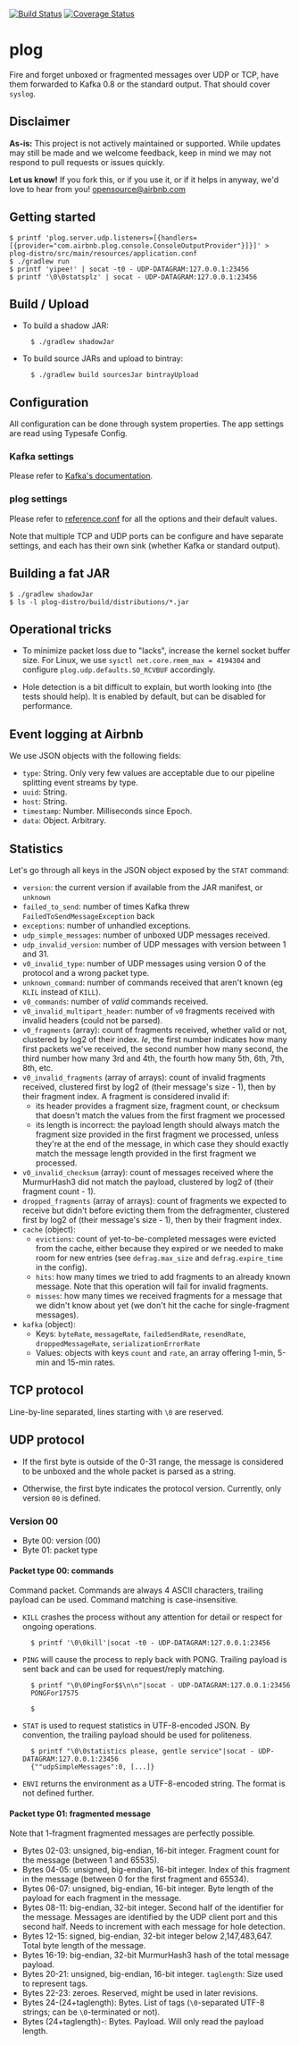 [![Build Status](https://travis-ci.org/airbnb/plog.png?branch=master)](https://travis-ci.org/airbnb/plog)
[![Coverage Status](https://coveralls.io/repos/airbnb/plog/badge.png)](https://coveralls.io/r/airbnb/plog)

# plog

Fire and forget unboxed or fragmented messages over UDP or TCP, have them forwarded
to Kafka 0.8 or the standard output. That should cover `syslog`.

## Disclaimer

**As-is:** This project is not actively maintained or supported.
While updates may still be made and we welcome feedback, keep in mind we may not respond to pull requests or issues quickly.

**Let us know!** If you fork this, or if you use it, or if it helps in anyway, we'd love to hear from you! opensource@airbnb.com

## Getting started

    $ printf 'plog.server.udp.listeners=[{handlers=[{provider="com.airbnb.plog.console.ConsoleOutputProvider"}]}]' > plog-distro/src/main/resources/application.conf
    $ ./gradlew run
    $ printf 'yipee!' | socat -t0 - UDP-DATAGRAM:127.0.0.1:23456
    $ printf '\0\0statsplz' | socat - UDP-DATAGRAM:127.0.0.1:23456

## Build / Upload

- To build a shadow JAR:

        $ ./gradlew shadowJar

- To build source JARs and upload to bintray:

        $ ./gradlew build sourcesJar bintrayUpload

## Configuration

All configuration can be done through system properties.
The app settings are read using Typesafe Config.

### Kafka settings

Please refer to [Kafka's documentation](http://kafka.apache.org/08/configuration.html).

### plog settings

Please refer to [reference.conf](src/main/resources/reference.conf) for all the options and their default values.

Note that multiple TCP and UDP ports can be configure and have separate settings, and each has their own sink
(whether Kafka or standard output).

## Building a fat JAR

    $ ./gradlew shadowJar
    $ ls -l plog-distro/build/distributions/*.jar

## Operational tricks

- To minimize packet loss due to "lacks", increase the kernel socket buffer size.
  For Linux, we use `sysctl net.core.rmem_max = 4194304`
  and configure `plog.udp.defaults.SO_RCVBUF` accordingly.

- Hole detection is a bit difficult to explain, but worth looking into (the tests should help).
  It is enabled by default, but can be disabled for performance.

## Event logging at Airbnb

We use JSON objects with the following fields:

- `type`: String. Only very few values are acceptable due to our pipeline splitting event streams by type.
- `uuid`: String.
- `host`: String.
- `timestamp`: Number. Milliseconds since Epoch.
- `data`: Object. Arbitrary.

## Statistics

Let's go through all keys in the JSON object exposed by the `STAT` command:

- `version`: the current version if available from the JAR manifest, or `unknown`
- `failed_to_send`: number of times Kafka threw `FailedToSendMessageException` back
- `exceptions`: number of unhandled exceptions.
- `udp_simple_messages`: number of unboxed UDP messages received.
- `udp_invalid_version`: number of UDP messages with version between 1 and 31.
- `v0_invalid_type`: number of UDP messages using version 0 of the protocol and a wrong packet type.
- `unknown_command`: number of commands received that aren't known (eg `KLIL` instead of `KILL`).
- `v0_commands`: number of *valid* commands received.
- `v0_invalid_multipart_header`: number of `v0` fragments received with invalid headers (could not be parsed).
- `v0_fragments` (array): count of fragments received, whether valid or not,
  clustered by log2 of their index.
  *Ie*, the first number indicates how many first packets we've received,
  the second number how many second,
  the third number how many 3rd and 4th,
  the fourth how many 5th, 6th, 7th, 8th, etc.
- `v0_invalid_fragments` (array of arrays): count of invalid fragments received,
  clustered first by log2 of (their message's size - 1), then by their fragment index.
  A fragment is considered invalid if:
  - its header provides a fragment size, fragment count, or checksum that doesn't match the values
    from the first fragment we processed
  - its length is incorrect: the payload length should always match the fragment size provided in
    the first fragment we processed, unless they're at the end of the message, in which case they
    should exactly match the message length provided in the first fragment we processed.
- `v0_invalid_checksum` (array): count of messages received where the MurmurHash3 did not match the
  payload, clustered by log2 of (their fragment count - 1).
- `dropped_fragments` (array of arrays): count of fragments we expected to
  receive but didn't before evicting them from the defragmenter,
  clustered first by log2 of (their message's size - 1), then by their fragment index.
- `cache` (object):
  - `evictions`: count of yet-to-be-completed messages were evicted from the cache,
    either because they expired or we needed to make room for new entries
    (see `defrag.max_size` and `defrag.expire_time` in the config).
  - `hits`: how many times we tried to add fragments to an already known message.
    Note that this operation will fail for invalid fragments.
  - `misses`: how many times we received fragments for a message that we didn't know about yet
    (we don't hit the cache for single-fragment messages).
- `kafka` (object):
  - Keys: `byteRate`, `messageRate`, `failedSendRate`, `resendRate`, `droppedMessageRate`, `serializationErrorRate`
  - Values: objects with keys `count` and `rate`, an array offering 1-min, 5-min and 15-min rates.

## TCP protocol

Line-by-line separated, lines starting with `\0` are reserved.

## UDP protocol

- If the first byte is outside of the 0-31 range, the message is considered to be unboxed
  and the whole packet is parsed as a string.

- Otherwise, the first byte indicates the protocol version. Currently, only version `00` is defined.

### Version 00

- Byte 00: version (00)
- Byte 01: packet type


#### Packet type 00: commands

Command packet. Commands are always 4 ASCII characters, trailing payload can be used. Command matching is case-insensitive.

- `KILL` crashes the process without any attention for detail or respect for ongoing operations.

        $ printf '\0\0kill'|socat -t0 - UDP-DATAGRAM:127.0.0.1:23456

- `PING` will cause the process to reply back with PONG.
  Trailing payload is sent back and can be used for request/reply matching.

        $ printf "\0\0PingFor$$\n\n"|socat - UDP-DATAGRAM:127.0.0.1:23456
        PONGFor17575
        
        $

- `STAT` is used to request statistics in UTF-8-encoded JSON.
  By convention, the trailing payload should be used for politeness.

        $ printf "\0\0statistics please, gentle service"|socat - UDP-DATAGRAM:127.0.0.1:23456
        {""udpSimpleMessages":0, [...]}

- `ENVI` returns the environment as a UTF-8-encoded string.
  The format is not defined further.

#### Packet type 01: fragmented message

Note that 1-fragment fragmented messages are perfectly possible.

- Bytes 02-03: unsigned, big-endian, 16-bit integer. Fragment count for the message (between 1 and 65535).
- Bytes 04-05: unsigned, big-endian, 16-bit integer. Index of this fragment in the message (between 0 for the first fragment and 65534).
- Bytes 06-07: unsigned, big-endian, 16-bit integer. Byte length of the payload for each fragment in the message.
- Bytes 08-11: big-endian, 32-bit integer. Second half of the identifier for the message.
               Messages are identified by the UDP client port and this second half.
               Needs to increment with each message for hole detection.
- Bytes 12-15: signed, big-endian, 32-bit integer below 2,147,483,647. Total byte length of the message.
- Bytes 16-19: big-endian, 32-bit MurmurHash3 hash of the total message payload.
- Bytes 20-21: unsigned, big-endian, 16-bit integer. `taglength`: Size used to represent tags.
- Bytes 22-23: zeroes. Reserved, might be used in later revisions.
- Bytes 24-(24+taglength): Bytes. List of tags (`\0`-separated UTF-8 strings; can be `\0`-terminated or not).
- Bytes (24+taglength)-: Bytes. Payload. Will only read the payload length.
